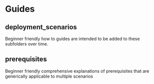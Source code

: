 # Guides

## deployment_scenarios
Beginner friendly how to guides are intended to be added to these subfolders over time.

## prerequisites
Beginner friendly comprehensive explanations of prerequisites that are generically applicable to multiple scenarios
